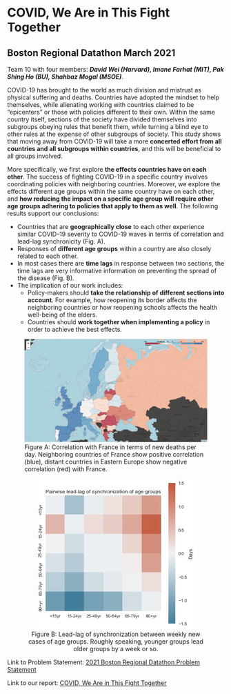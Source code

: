 # COVID, We Are in This Fight Together

## Boston Regional Datathon March 2021

Team 10 with four members: ***David Wei (Harvard), Imane Farhat (MIT), Pak Shing Ho (BU), Shahbaz Mogal (MSOE)***.

COVID-19 has brought to the world as much division and mistrust as physical suffering and deaths. Countries have adopted the mindset to help themselves, while alienating working with countries claimed to be “epicenters” or those with policies different to their own. Within the same country itself, sections of the society have divided themselves into subgroups obeying rules that benefit them, while turning a blind eye to other rules at the expense of other subgroups of society. This study shows that moving away from COVID-19 will take a more **concerted effort from all countries and all subgroups within countries**, and this will be beneficial to all groups involved.

More specifically, we first explore **the effects countries have on each other**. The success of fighting COVID-19 in a specific country involves coordinating policies with neighboring countries. Moreover, we explore the effects different age groups within the same country have on each other, and **how reducing the impact on a specific age group will require other age groups adhering to policies that apply to them as well**. The following results support our conclusions:
- Countries that are **geographically close** to each other experience similar COVID-19 severity to COVID-19 waves in terms of correlation and lead-lag synchronicity (Fig. A).
- Responses of **different age groups** within a country are also closely related to each other.
- In most cases there are **time lags** in response between two sections, the time lags are very informative information on preventing the spread of the disease (Fig. B). 
- The implication of our work includes:
  - Policy-makers should **take the relationship of different sections into account**. For example, how reopening its border affects the neighboring countries or how reopening schools affects the health well-being of the elders. 
  - Countries should **work together when implementing a policy** in order to achieve the best effects.

<figure>
  <img src="/images/FRA_new_deaths_map.jpg" alt="Caption text">
  <figcaption>Figure A: Correlation with France in terms of new deaths per day. Neighboring countries of France show positive correlation (blue), distant countries in Eastern Europe show negative correlation (red) with France.</figcaption>
</figure>

<center><figure>
  <img src="/images/time_lags.jpg" alt="Caption text">
  <figcaption>Figure B: Lead-lag of synchronization between weekly new cases of age groups. Roughly speaking, younger groups lead older groups by a week or so.</figcaption>
</figure></center>

Link to Problem Statement: [2021 Boston Regional Datathon Problem Statement](https://github.com/pakshingho/Boston-Regional-Datathon-2021/blob/main/docs/2021%20Boston%20Regional%20Datathon%20Problem%20Statement.pdf)

Link to our report: [COVID, We Are in This Fight Together](https://github.com/pakshingho/Boston-Regional-Datathon-2021/blob/main/docs/Final_Report.pdf)
